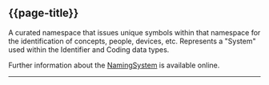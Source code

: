 ## {{page-title}}

A curated namespace that issues unique symbols within that namespace for the identification of concepts, people, devices, etc. Represents a "System" used within the Identifier and Coding data types.

Further information about the <a href="https://hl7.org/fhir/r4/namingsystem.html" Target="_blank">NamingSystem</a> is available online.


---